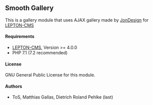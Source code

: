 ## Smooth Gallery
This is a gallery module that uses AJAX gallery made by [JonDesign][1] for [LEPTON-CMS][2]

#### Requirements
* [LEPTON-CMS][2], Version >= 4.0.0
* PHP 7.1 (7.2 recommended)

#### License
GNU General Public License for this module.

#### Authors
* ToS, Matthias Gallas, Dietrich Roland Pehlke (last)

[1]: http://english.jondesign.net "JonDesign"
[2]: https://lepton-cms.org "LEPTON CMS"
